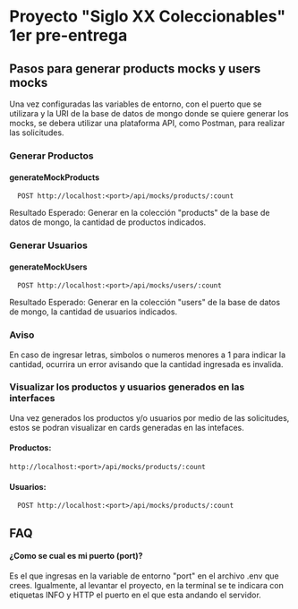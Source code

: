 # Proyecto "Siglo XX Coleccionables" 1er pre-entrega

## Pasos para generar products mocks y users mocks

Una vez configuradas las variables de entorno, con el puerto que se utilizara y la URI de la base de datos de mongo donde se quiere generar los mocks, se debera utilizar una plataforma API, como Postman, para realizar las solicitudes.

### Generar Productos

#### generateMockProducts

```http
  POST http://localhost:<port>/api/mocks/products/:count
```

Resultado Esperado: Generar en la colección "products" de la base de datos de mongo, la cantidad de productos indicados.

### Generar Usuarios

#### generateMockUsers

```http
  POST http://localhost:<port>/api/mocks/users/:count
```

Resultado Esperado: Generar en la colección "users" de la base de datos de mongo, la cantidad de usuarios indicados.

### Aviso

En caso de ingresar letras, simbolos o numeros menores a 1 para indicar la cantidad, ocurrira un error avisando que la cantidad ingresada es invalida.

### Visualizar los productos y usuarios generados en las interfaces

Una vez generados los productos y/o usuarios por medio de las solicitudes, estos se podran visualizar en cards generadas en las intefaces.

#### Productos:

```http
http://localhost:<port>/api/mocks/products/:count
```

#### Usuarios:

```http
  POST http://localhost:<port>/api/mocks/products/:count
```

## FAQ

#### ¿Como se cual es mi puerto (port)?

Es el que ingresas en la variable de entorno "port" en el archivo .env que crees. Igualmente, al levantar el proyecto, en la terminal se te indicara con etiquetas INFO y HTTP el puerto en el que esta andando el servidor.